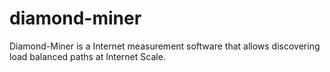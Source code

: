 # diamond-miner
Diamond-Miner is a Internet measurement software that allows discovering load balanced paths at Internet Scale.

